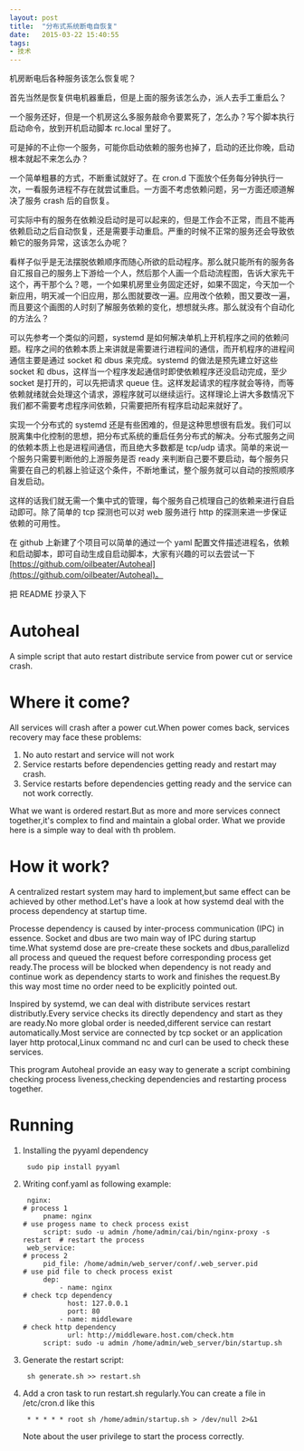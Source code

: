 ```yaml
---
layout:	post
title:	"分布式系统断电自恢复"
date:	2015-03-22 15:40:55
tags:
- 技术
---
```


机房断电后各种服务该怎么恢复呢？

首先当然是恢复供电机器重启，但是上面的服务该怎么办，派人去手工重启么？



一个服务还好，但是一个机房这么多服务敲命令要累死了，怎么办？写个脚本执行启动命令，放到开机启动脚本 rc.local 里好了。

可是掉的不止你一个服务，可能你启动依赖的服务也掉了，启动的还比你晚，启动根本就起不来怎么办？

一个简单粗暴的方式，不断重试就好了。在 cron.d 下面放个任务每分钟执行一次，一看服务进程不存在就尝试重启。一方面不考虑依赖问题，另一方面还顺道解决了服务 crash 后的自恢复。

可实际中有的服务在依赖没启动时是可以起来的，但是工作会不正常，而且不能再依赖启动之后自动恢复，还是需要手动重启。严重的时候不正常的服务还会导致依赖它的服务异常，这该怎么办呢？

看样子似乎是无法摆脱依赖顺序而随心所欲的启动程序。那么就只能所有的服务各自汇报自己的服务上下游给一个人，然后那个人画一个启动流程图，告诉大家先干这个，再干那个么？嗯，一个如果机房里业务固定还好，如果不固定，今天加一个新应用，明天减一个旧应用，那么图就要改一遍。应用改个依赖，图又要改一遍，而且要这个画图的人时刻了解服务依赖的变化，想想就头疼。那么就没有个自动化的方法么？

可以先参考一个类似的问题，systemd 是如何解决单机上开机程序之间的依赖问题。程序之间的依赖本质上来讲就是需要进行进程间的通信，而开机程序的进程间通信主要是通过 socket 和 dbus 来完成。systemd 的做法是预先建立好这些 socket 和 dbus，这样当一个程序发起通信时即使依赖程序还没启动完成，至少 socket 是打开的，可以先把请求 queue 住。这样发起请求的程序就会等待，而等依赖就绪就会处理这个请求，源程序就可以继续运行。这样理论上讲大多数情况下我们都不需要考虑程序间依赖，只需要把所有程序启动起来就好了。

实现一个分布式的 systemd 还是有些困难的，但是这种思想很有启发。我们可以脱离集中化控制的思想，把分布式系统的重启任务分布式的解决。分布式服务之间的依赖本质上也是进程间通信，而且绝大多数都是 tcp/udp 请求。简单的来说一个服务只需要判断他的上游服务是否 ready 来判断自己要不要启动，每个服务只需要在自己的机器上验证这个条件，不断地重试，整个服务就可以自动的按照顺序自发启动。

这样的话我们就无需一个集中式的管理，每个服务自己梳理自己的依赖来进行自启动即可。除了简单的 tcp 探测也可以对 web 服务进行 http 的探测来进一步保证依赖的可用性。

在 github 上新建了个项目可以简单的通过一个 yaml 配置文件描述进程名，依赖和启动脚本，即可自动生成自启动脚本，大家有兴趣的可以去尝试一下 [https://github.com/oilbeater/Autoheal](https://github.com/oilbeater/Autoheal)。

把 README 抄录入下

# Autoheal
A simple script that auto restart distribute service from power cut or service crash.

# Where it come?
All services will crash after a power cut.When power comes back, services recovery may face these problems:

1. No auto restart and service will not work
2. Service restarts before dependencies getting ready and restart may crash.
2. Service restarts before dependencies getting ready and the service can not work correctly.

What we want is ordered restart.But as more and more services connect together,it's complex to find and maintain a global order. What we provide here is a simple way to deal with th problem.

# How it work?

A centralized restart system may hard to implement,but same effect can be achieved by other method.Let's have a look at how systemd deal with the process dependency at startup time.

Processe dependency is caused by inter-process communication (IPC) in essence. Socket and dbus are two main way of IPC during startup time.What systemd dose are pre-create these sockets and dbus,parallelizd all process and queued the request before corresponding process get ready.The process will be blocked when dependency is not ready and continue work as dependency starts to work and finishes the request.By this way most time no order need to be explicitly pointed out.

Inspired by systemd, we can deal with distribute services restart distributly.Every service checks its directly dependency and start as they are ready.No more global order is needed,different service can restart automatically.Most service are connected by tcp socket or an application layer http protocal,Linux command nc and curl can be used to check these services.

This program Autoheal provide an easy way to generate a script combining checking process liveness,checking dependencies and restarting process together.
# Running

1. Installing the pyyaml dependency

        sudo pip install pyyaml
    
2. Writing conf.yaml as following example:

        nginx:                                                                # process 1
            pname: nginx                                                      # use progess name to check process exist
            script: sudo -u admin /home/admin/cai/bin/nginx-proxy -s restart  # restart the process
        web_service:                                                          # process 2
            pid_file: /home/admin/web_server/conf/.web_server.pid             # use pid file to check process exist
            dep:
                - name: nginx                                                 # check tcp dependency
                  host: 127.0.0.1
                  port: 80
                - name: middleware                                            # check http dependency
                  url: http://middleware.host.com/check.htm
            script: sudo -u admin /home/admin/web_server/bin/startup.sh
  
3. Generate the restart script:
  
        sh generate.sh >> restart.sh
  
4. Add a cron task to run restart.sh regularly.You can create a file in /etc/cron.d like this
  
        * * * * * root sh /home/admin/startup.sh > /dev/null 2>&1
      
    Note about the user privilege to start the process correctly.
